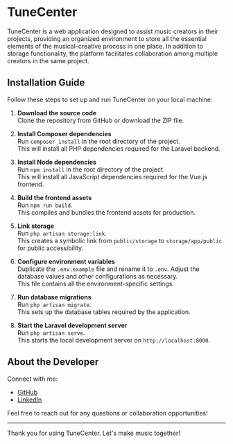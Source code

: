 # TuneCenter

TuneCenter is a web application designed to assist music creators in their projects, providing an organized environment to store all the essential elements of the musical-creative process in one place. In addition to storage functionality, the platform facilitates collaboration among multiple creators in the same project.

## Installation Guide

Follow these steps to set up and run TuneCenter on your local machine:

1. **Download the source code**  
   Clone the repository from GitHub or download the ZIP file.

2. **Install Composer dependencies**  
   Run `composer install` in the root directory of the project.  
   This will install all PHP dependencies required for the Laravel backend.

3. **Install Node dependencies**  
   Run `npm install` in the root directory of the project.  
   This will install all JavaScript dependencies required for the Vue.js frontend.

4. **Build the frontend assets**  
   Run `npm run build`.  
   This compiles and bundles the frontend assets for production.

5. **Link storage**  
   Run `php artisan storage:link`.  
   This creates a symbolic link from `public/storage` to `storage/app/public` for public accessibility.

6. **Configure environment variables**  
   Duplicate the `.env.example` file and rename it to `.env`. Adjust the database values and other configurations as necessary.  
   This file contains all the environment-specific settings.

7. **Run database migrations**  
   Run `php artisan migrate`.  
   This sets up the database tables required by the application.

8. **Start the Laravel development server**  
   Run `php artisan serve`.  
   This starts the local development server on `http://localhost:8000`.

## About the Developer

Connect with me:

- [GitHub](https://github.com/juanburillo)
- [LinkedIn](https://linkedin.com/in/juan-burillo)

Feel free to reach out for any questions or collaboration opportunities!

---

Thank you for using TuneCenter. Let's make music together!

